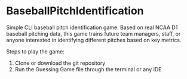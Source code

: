 # BaseballPitchIdentification
Simple CLI baseball pitch identification game. Based on real NCAA D1 baseball pitching data, this game trains future team managers, staff, or anyone interested in identifying different pitches based on key metrics.

Steps to play the game:

1) Clone or download the git repository
2) Run the Guessing Game file through the terminal or any IDE
